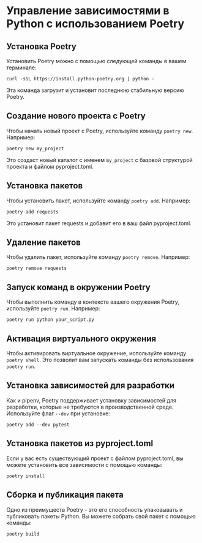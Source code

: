 

# Управление зависимостями в Python с использованием Poetry

## Установка Poetry
Установить Poetry можно с помощью следующей команды в вашем терминале:

```
curl -sSL https://install.python-poetry.org | python -
```

Эта команда загрузит и установит последнюю стабильную версию Poetry.

## Создание нового проекта с Poetry
Чтобы начать новый проект с Poetry, используйте команду `poetry new`. Например:

```
poetry new my_project
```

Это создаст новый каталог с именем `my_project` с базовой структурой проекта и файлом pyproject.toml.

## Установка пакетов
Чтобы установить пакет, используйте команду `poetry add`. Например:

```
poetry add requests
```

Это установит пакет requests и добавит его в ваш файл pyproject.toml.

## Удаление пакетов
Чтобы удалить пакет, используйте команду `poetry remove`. Например:

```
poetry remove requests
```

## Запуск команд в окружении Poetry
Чтобы выполнить команду в контексте вашего окружения Poetry, используйте `poetry run`. Например:

```
poetry run python your_script.py
```

## Активация виртуального окружения
Чтобы активировать виртуальное окружение, используйте команду `poetry shell`. Это позволит вам запускать команды без использования `poetry run`.

## Установка зависимостей для разработки
Как и pipenv, Poetry поддерживает установку зависимостей для разработки, которые не требуются в производственной среде. Используйте флаг `--dev` при установке:

```
poetry add --dev pytest
```


## Установка пакетов из pyproject.toml
Если у вас есть существующий проект с файлом pyproject.toml, вы можете установить все зависимости с помощью команды:

```
poetry install
```

## Сборка и публикация пакета
Одно из преимуществ Poetry - это его способность упаковывать и публиковать пакеты Python. Вы можете собрать свой пакет с помощью команды:

```
poetry build
```

